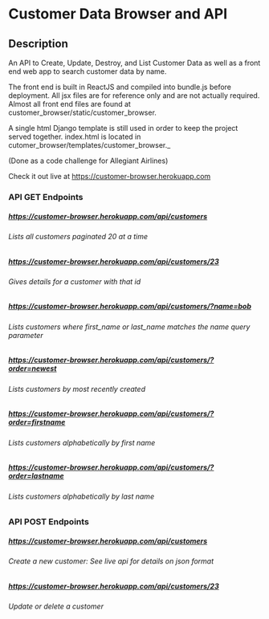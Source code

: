 # Customer Data Browser and API 

## Description
An API to Create, Update, Destroy, and List Customer Data as well as a 
front end web app to search customer data by name.

The front end is built in ReactJS and compiled into bundle.js before 
deployment. All jsx files are for reference only and are not actually 
required. Almost all front end files are found at customer_browser/static/customer_browser.

A single html Django template is still used in order to keep the project 
served together. index.html is located in cutomer_browser/templates/customer_browser._

(Done as a code challenge for Allegiant Airlines)

Check it out live at https://customer-browser.herokuapp.com

### API GET Endpoints
##### https://customer-browser.herokuapp.com/api/customers
###### Lists all customers paginated 20 at a time
##### https://customer-browser.herokuapp.com/api/customers/23
###### Gives details for a customer with that id
##### https://customer-browser.herokuapp.com/api/customers/?name=bob
###### Lists customers where first_name or last_name matches the name query parameter
##### https://customer-browser.herokuapp.com/api/customers/?order=newest
###### Lists customers by most recently created
##### https://customer-browser.herokuapp.com/api/customers/?order=firstname
###### Lists customers alphabetically by first name
##### https://customer-browser.herokuapp.com/api/customers/?order=lastname
###### Lists customers alphabetically by last name

### API POST Endpoints
##### https://customer-browser.herokuapp.com/api/customers
###### Create a new customer: See live api for details on json format
##### https://customer-browser.herokuapp.com/api/customers/23
###### Update or delete a customer 
